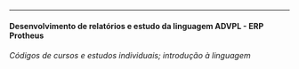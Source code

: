 ---
#### Desenvolvimento de relatórios e estudo da linguagem ADVPL - ERP Protheus
###### Códigos de cursos e estudos individuais; introdução à linguagem
